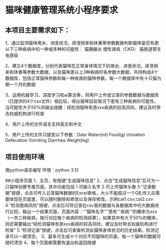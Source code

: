 # 猫咪健康管理系统小程序要求

## 本项目主要需求如下：

1、通过监测猫咪用水、进食状况，排泄频率和体重等参数数据判断猫咪是否有患以下三种疾病中的一种或多种的可能性：
    猫胰腺炎
    慢性肾病（CKD）
    猫肠道寄生虫感染


2、建立4个数据库，分别代表猫咪在正常身体情况下的用水、进食状况，排泄频率和体重等参数大数据，以及猫咪患以上3种疾病时各参数大数据，共同构成4个数据库，包括正常猫咪参数和每一种疾病的猫咪参数，每一个数据库中有十只猫为期一个月的数据

3、运用机器学习，深度学习和ai算法等，将用户上传或记录的参数数据与数据库（已提供的4个csv文件）相比较，得出猫咪目前情况下患有三种疾病的可能性，当可能性大于50%则输出提醒：经检测猫咪有患xxx疾病的较高风险，建议及时带去权威机构进行检查

4、用户上传的文件语言支持英文和中文

5、用户上传的文件只接受以下参数：Date	Water(ml)	Food(g)	Urination	Defecation	Vomiting	Diarrhea	Weight(kg)

## 项目使用环境
用python语言编写
环境：python 3.12


##小程序页面
1、主页，有按键“生成猫咪信息”
2、点击“生成猫咪信息”后可为一只猫咪创建专属页面，其中功能包括
    1.可输入名字 
    2.可上传猫咪头像 
    3.“记录数据”按键，点击可传入记录猫咪数据的Excel表格，大小不能超过一个GB,传入后需要体现在页面里，可以随时删除和修改以及保存修改。示例cat1.csv,cat2.csv
    4.“检测患病风险”按键，点击后可将记录在csv里的数据与各数据库中的大数据进行比较，输出一个结果页面，页面内容：’’‘猫咪名字’‘’‘患有’‘’疾病‘’‘的概率为xxx（一共三种疾病，每行对应每个疾病的检测结果），如果其中有大于50%的概率，则还需要输出“经检测猫咪有患xxx疾病的较高风险，建议及时带去权威机构进行检查” 
    5.“检测记录”按键，点击后可查看检测此猫咪身体状况的历史结果。检测记录可以一键清空。
3、最多可生成十个对应不同猫咪的页面，每一个猫咪的数据可随时清空
4、每个页面都需要有退出和返回按键
